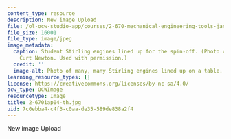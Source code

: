 ```yaml
---
content_type: resource
description: New image Upload
file: /ol-ocw-studio-app/courses/2-670-mechanical-engineering-tools-january-iap-2004/7c0ebba4c4f3c0aade35589de838a2f4_2-670iap04-th.jpg
file_size: 16001
file_type: image/jpeg
image_metadata:
  caption: Student Stirling engines lined up for the spin-off. (Photo courtesy of
    Curt Newton. Used with permission.)
  credit: ''
  image-alt: Photo of many, many Stirling engines lined up on a table.
learning_resource_types: []
license: https://creativecommons.org/licenses/by-nc-sa/4.0/
ocw_type: OCWImage
resourcetype: Image
title: 2-670iap04-th.jpg
uid: 7c0ebba4-c4f3-c0aa-de35-589de838a2f4
---
```

New image Upload